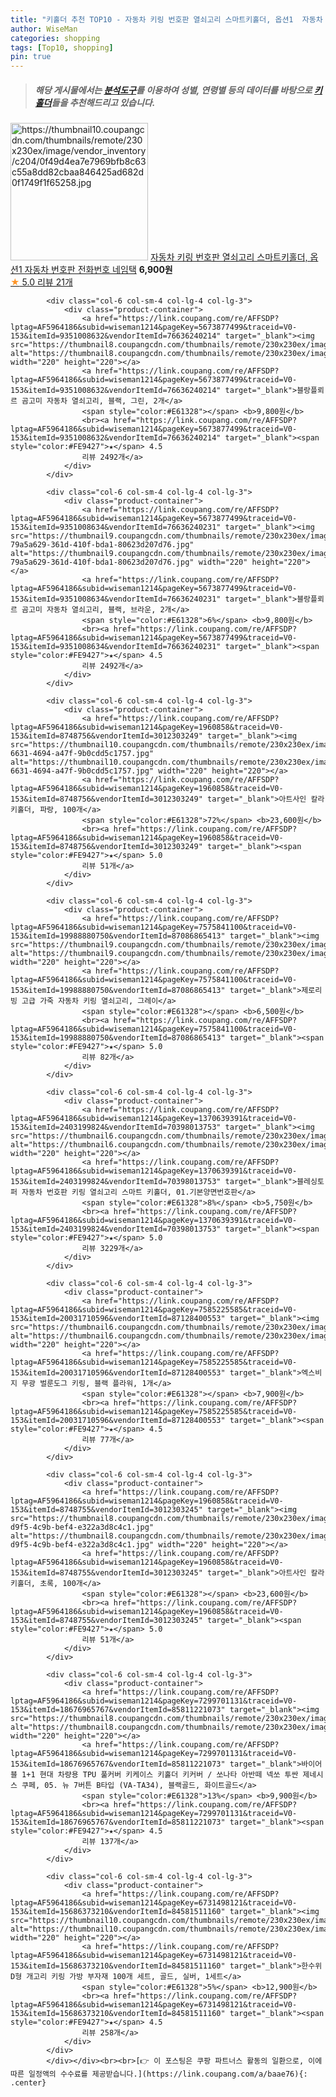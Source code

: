 ```yaml
---
title: "키홀더 추천 TOP10 - 자동차 키링 번호판 열쇠고리 스마트키홀더, 옵션1  자동차 번호판 전화번호 네임택"
author: WiseMan
categories: shopping
tags: [Top10, shopping]
pin: true
---
```


> ##### 해당 게시물에서는 [**분석도구**](https://itemscout.io/)를 이용하여 **성별**, **연령별** 등의 데이터를 바탕으로 [**키홀더**](https://link.coupang.com/a/baae76)들을 추천해드리고 있습니다.
<div class="container"><div class="row">
            <div class="col-6 col-sm-4 col-lg-4 col-lg-3">
                <div class="product-container">
                    <a href="https://link.coupang.com/re/AFFSDP?lptag=AF5964186&subid=wiseman1214&pageKey=7650558382&traceid=V0-153&itemId=20354983855&vendorItemId=86760564364" target="_blank"><img src="https://thumbnail10.coupangcdn.com/thumbnails/remote/230x230ex/image/vendor_inventory/c204/0f49d4ea7e7969bfb8c63c55a8dd82cbaa846425ad682d0f1749f1f65258.jpg" alt="https://thumbnail10.coupangcdn.com/thumbnails/remote/230x230ex/image/vendor_inventory/c204/0f49d4ea7e7969bfb8c63c55a8dd82cbaa846425ad682d0f1749f1f65258.jpg" width="220" height="220"></a>
                    <a href="https://link.coupang.com/re/AFFSDP?lptag=AF5964186&subid=wiseman1214&pageKey=7650558382&traceid=V0-153&itemId=20354983855&vendorItemId=86760564364" target="_blank">자동차 키링 번호판 열쇠고리 스마트키홀더, 옵션1  자동차 번호판 전화번호 네임택</a>
                    <span style="color:#E61328"></span> <b>6,900원</b>
                    <br><a href="https://link.coupang.com/re/AFFSDP?lptag=AF5964186&subid=wiseman1214&pageKey=7650558382&traceid=V0-153&itemId=20354983855&vendorItemId=86760564364" target="_blank"><span style="color:#FE9427">★</span> 5.0
                    리뷰 21개</a>
                </div>
            </div>
            
            <div class="col-6 col-sm-4 col-lg-4 col-lg-3">
                <div class="product-container">
                    <a href="https://link.coupang.com/re/AFFSDP?lptag=AF5964186&subid=wiseman1214&pageKey=5673877499&traceid=V0-153&itemId=9351008632&vendorItemId=76636240214" target="_blank"><img src="https://thumbnail8.coupangcdn.com/thumbnails/remote/230x230ex/image/rs_quotation_api/logy12ad/75825cacb8a948f3a2418570e7a6c5aa.jpg" alt="https://thumbnail8.coupangcdn.com/thumbnails/remote/230x230ex/image/rs_quotation_api/logy12ad/75825cacb8a948f3a2418570e7a6c5aa.jpg" width="220" height="220"></a>
                    <a href="https://link.coupang.com/re/AFFSDP?lptag=AF5964186&subid=wiseman1214&pageKey=5673877499&traceid=V0-153&itemId=9351008632&vendorItemId=76636240214" target="_blank">블랑플뢰르 곰고미 자동차 열쇠고리, 블랙, 그린, 2개</a>
                    <span style="color:#E61328"></span> <b>9,800원</b>
                    <br><a href="https://link.coupang.com/re/AFFSDP?lptag=AF5964186&subid=wiseman1214&pageKey=5673877499&traceid=V0-153&itemId=9351008632&vendorItemId=76636240214" target="_blank"><span style="color:#FE9427">★</span> 4.5
                    리뷰 2492개</a>
                </div>
            </div>
            
            <div class="col-6 col-sm-4 col-lg-4 col-lg-3">
                <div class="product-container">
                    <a href="https://link.coupang.com/re/AFFSDP?lptag=AF5964186&subid=wiseman1214&pageKey=5673877499&traceid=V0-153&itemId=9351008634&vendorItemId=76636240231" target="_blank"><img src="https://thumbnail9.coupangcdn.com/thumbnails/remote/230x230ex/image/retail/images/3665342643006972-79a5a629-361d-410f-bda1-80623d207d76.jpg" alt="https://thumbnail9.coupangcdn.com/thumbnails/remote/230x230ex/image/retail/images/3665342643006972-79a5a629-361d-410f-bda1-80623d207d76.jpg" width="220" height="220"></a>
                    <a href="https://link.coupang.com/re/AFFSDP?lptag=AF5964186&subid=wiseman1214&pageKey=5673877499&traceid=V0-153&itemId=9351008634&vendorItemId=76636240231" target="_blank">블랑플뢰르 곰고미 자동차 열쇠고리, 블랙, 브라운, 2개</a>
                    <span style="color:#E61328">6%</span> <b>9,800원</b>
                    <br><a href="https://link.coupang.com/re/AFFSDP?lptag=AF5964186&subid=wiseman1214&pageKey=5673877499&traceid=V0-153&itemId=9351008634&vendorItemId=76636240231" target="_blank"><span style="color:#FE9427">★</span> 4.5
                    리뷰 2492개</a>
                </div>
            </div>
            
            <div class="col-6 col-sm-4 col-lg-4 col-lg-3">
                <div class="product-container">
                    <a href="https://link.coupang.com/re/AFFSDP?lptag=AF5964186&subid=wiseman1214&pageKey=1960858&traceid=V0-153&itemId=8748756&vendorItemId=3012303249" target="_blank"><img src="https://thumbnail10.coupangcdn.com/thumbnails/remote/230x230ex/image/retail/images/2016/02/12/19/0/abc82b40-6631-4694-a47f-9b0cdd5c1757.jpg" alt="https://thumbnail10.coupangcdn.com/thumbnails/remote/230x230ex/image/retail/images/2016/02/12/19/0/abc82b40-6631-4694-a47f-9b0cdd5c1757.jpg" width="220" height="220"></a>
                    <a href="https://link.coupang.com/re/AFFSDP?lptag=AF5964186&subid=wiseman1214&pageKey=1960858&traceid=V0-153&itemId=8748756&vendorItemId=3012303249" target="_blank">아트사인 칼라키홀더, 파랑, 100개</a>
                    <span style="color:#E61328">72%</span> <b>23,600원</b>
                    <br><a href="https://link.coupang.com/re/AFFSDP?lptag=AF5964186&subid=wiseman1214&pageKey=1960858&traceid=V0-153&itemId=8748756&vendorItemId=3012303249" target="_blank"><span style="color:#FE9427">★</span> 5.0
                    리뷰 51개</a>
                </div>
            </div>
            
            <div class="col-6 col-sm-4 col-lg-4 col-lg-3">
                <div class="product-container">
                    <a href="https://link.coupang.com/re/AFFSDP?lptag=AF5964186&subid=wiseman1214&pageKey=7575841100&traceid=V0-153&itemId=19988880750&vendorItemId=87086865413" target="_blank"><img src="https://thumbnail9.coupangcdn.com/thumbnails/remote/230x230ex/image/vendor_inventory/5219/f2689984f00f6a8e6b89d797f4e9beec67a79353ee1f59b226b7995de224.jpg" alt="https://thumbnail9.coupangcdn.com/thumbnails/remote/230x230ex/image/vendor_inventory/5219/f2689984f00f6a8e6b89d797f4e9beec67a79353ee1f59b226b7995de224.jpg" width="220" height="220"></a>
                    <a href="https://link.coupang.com/re/AFFSDP?lptag=AF5964186&subid=wiseman1214&pageKey=7575841100&traceid=V0-153&itemId=19988880750&vendorItemId=87086865413" target="_blank">제로리빙 고급 가죽 자동차 키링 열쇠고리, 그레이</a>
                    <span style="color:#E61328"></span> <b>6,500원</b>
                    <br><a href="https://link.coupang.com/re/AFFSDP?lptag=AF5964186&subid=wiseman1214&pageKey=7575841100&traceid=V0-153&itemId=19988880750&vendorItemId=87086865413" target="_blank"><span style="color:#FE9427">★</span> 5.0
                    리뷰 82개</a>
                </div>
            </div>
            
            <div class="col-6 col-sm-4 col-lg-4 col-lg-3">
                <div class="product-container">
                    <a href="https://link.coupang.com/re/AFFSDP?lptag=AF5964186&subid=wiseman1214&pageKey=1370639391&traceid=V0-153&itemId=2403199824&vendorItemId=70398013753" target="_blank"><img src="https://thumbnail6.coupangcdn.com/thumbnails/remote/230x230ex/image/vendor_inventory/b306/44e784b3887f61475a757583c29423ae2dbf9e86f5e2f501fda6b47a85b7.jpg" alt="https://thumbnail6.coupangcdn.com/thumbnails/remote/230x230ex/image/vendor_inventory/b306/44e784b3887f61475a757583c29423ae2dbf9e86f5e2f501fda6b47a85b7.jpg" width="220" height="220"></a>
                    <a href="https://link.coupang.com/re/AFFSDP?lptag=AF5964186&subid=wiseman1214&pageKey=1370639391&traceid=V0-153&itemId=2403199824&vendorItemId=70398013753" target="_blank">블레싱토퍼 자동차 번호판 키링 열쇠고리 스마트 키홀더, 01.기본양면번호판</a>
                    <span style="color:#E61328">8%</span> <b>5,750원</b>
                    <br><a href="https://link.coupang.com/re/AFFSDP?lptag=AF5964186&subid=wiseman1214&pageKey=1370639391&traceid=V0-153&itemId=2403199824&vendorItemId=70398013753" target="_blank"><span style="color:#FE9427">★</span> 5.0
                    리뷰 3229개</a>
                </div>
            </div>
            
            <div class="col-6 col-sm-4 col-lg-4 col-lg-3">
                <div class="product-container">
                    <a href="https://link.coupang.com/re/AFFSDP?lptag=AF5964186&subid=wiseman1214&pageKey=7585225585&traceid=V0-153&itemId=20031710596&vendorItemId=87128400553" target="_blank"><img src="https://thumbnail6.coupangcdn.com/thumbnails/remote/230x230ex/image/vendor_inventory/9f3d/4c65f4c1f70d3017c89f0f8f0d0b50dca4ca474d2ffbf9dffb6444287603.jpg" alt="https://thumbnail6.coupangcdn.com/thumbnails/remote/230x230ex/image/vendor_inventory/9f3d/4c65f4c1f70d3017c89f0f8f0d0b50dca4ca474d2ffbf9dffb6444287603.jpg" width="220" height="220"></a>
                    <a href="https://link.coupang.com/re/AFFSDP?lptag=AF5964186&subid=wiseman1214&pageKey=7585225585&traceid=V0-153&itemId=20031710596&vendorItemId=87128400553" target="_blank">엑스비지 무광 벌룬도그 키링, 블랙 플라워, 1개</a>
                    <span style="color:#E61328"></span> <b>7,900원</b>
                    <br><a href="https://link.coupang.com/re/AFFSDP?lptag=AF5964186&subid=wiseman1214&pageKey=7585225585&traceid=V0-153&itemId=20031710596&vendorItemId=87128400553" target="_blank"><span style="color:#FE9427">★</span> 4.5
                    리뷰 77개</a>
                </div>
            </div>
            
            <div class="col-6 col-sm-4 col-lg-4 col-lg-3">
                <div class="product-container">
                    <a href="https://link.coupang.com/re/AFFSDP?lptag=AF5964186&subid=wiseman1214&pageKey=1960858&traceid=V0-153&itemId=8748755&vendorItemId=3012303245" target="_blank"><img src="https://thumbnail8.coupangcdn.com/thumbnails/remote/230x230ex/image/retail/images/2016/02/12/19/7/65d35129-d9f5-4c9b-bef4-e322a3d8c4c1.jpg" alt="https://thumbnail8.coupangcdn.com/thumbnails/remote/230x230ex/image/retail/images/2016/02/12/19/7/65d35129-d9f5-4c9b-bef4-e322a3d8c4c1.jpg" width="220" height="220"></a>
                    <a href="https://link.coupang.com/re/AFFSDP?lptag=AF5964186&subid=wiseman1214&pageKey=1960858&traceid=V0-153&itemId=8748755&vendorItemId=3012303245" target="_blank">아트사인 칼라키홀더, 초록, 100개</a>
                    <span style="color:#E61328"></span> <b>23,600원</b>
                    <br><a href="https://link.coupang.com/re/AFFSDP?lptag=AF5964186&subid=wiseman1214&pageKey=1960858&traceid=V0-153&itemId=8748755&vendorItemId=3012303245" target="_blank"><span style="color:#FE9427">★</span> 5.0
                    리뷰 51개</a>
                </div>
            </div>
            
            <div class="col-6 col-sm-4 col-lg-4 col-lg-3">
                <div class="product-container">
                    <a href="https://link.coupang.com/re/AFFSDP?lptag=AF5964186&subid=wiseman1214&pageKey=7299701131&traceid=V0-153&itemId=18676965767&vendorItemId=85811221073" target="_blank"><img src="https://thumbnail8.coupangcdn.com/thumbnails/remote/230x230ex/image/vendor_inventory/53ef/4efb827f0e396483dc41fe07183d41d9fd696f253fb07b74e8429fba5781.png" alt="https://thumbnail8.coupangcdn.com/thumbnails/remote/230x230ex/image/vendor_inventory/53ef/4efb827f0e396483dc41fe07183d41d9fd696f253fb07b74e8429fba5781.png" width="220" height="220"></a>
                    <a href="https://link.coupang.com/re/AFFSDP?lptag=AF5964186&subid=wiseman1214&pageKey=7299701131&traceid=V0-153&itemId=18676965767&vendorItemId=85811221073" target="_blank">바이어블 1+1 현대 차량용 TPU 풀커버 키케이스 키홀더 키커버 / 쏘나타 아반떼 넥쏘 투싼 제네시스 쿠페, 05. 뉴 7버튼 B타입 (VA-TA34), 블랙골드, 화이트골드</a>
                    <span style="color:#E61328">13%</span> <b>9,900원</b>
                    <br><a href="https://link.coupang.com/re/AFFSDP?lptag=AF5964186&subid=wiseman1214&pageKey=7299701131&traceid=V0-153&itemId=18676965767&vendorItemId=85811221073" target="_blank"><span style="color:#FE9427">★</span> 4.5
                    리뷰 137개</a>
                </div>
            </div>
            
            <div class="col-6 col-sm-4 col-lg-4 col-lg-3">
                <div class="product-container">
                    <a href="https://link.coupang.com/re/AFFSDP?lptag=AF5964186&subid=wiseman1214&pageKey=6731498121&traceid=V0-153&itemId=15686373210&vendorItemId=84581511160" target="_blank"><img src="https://thumbnail10.coupangcdn.com/thumbnails/remote/230x230ex/image/vendor_inventory/c86a/6b9c027d23605c89aa418490a6a429b568d4da887e95bbc7515a52f9cb50.jpg" alt="https://thumbnail10.coupangcdn.com/thumbnails/remote/230x230ex/image/vendor_inventory/c86a/6b9c027d23605c89aa418490a6a429b568d4da887e95bbc7515a52f9cb50.jpg" width="220" height="220"></a>
                    <a href="https://link.coupang.com/re/AFFSDP?lptag=AF5964186&subid=wiseman1214&pageKey=6731498121&traceid=V0-153&itemId=15686373210&vendorItemId=84581511160" target="_blank">한수위 D형 개고리 키링 가방 부자재 100개 세트, 골드, 실버, 1세트</a>
                    <span style="color:#E61328">5%</span> <b>12,900원</b>
                    <br><a href="https://link.coupang.com/re/AFFSDP?lptag=AF5964186&subid=wiseman1214&pageKey=6731498121&traceid=V0-153&itemId=15686373210&vendorItemId=84581511160" target="_blank"><span style="color:#FE9427">★</span> 4.5
                    리뷰 258개</a>
                </div>
            </div>
            </div></div><br><br>[👉 이 포스팅은 쿠팡 파트너스 활동의 일환으로, 이에 따른 일정액의 수수료를 제공받습니다.](https://link.coupang.com/a/baae76){: .center}